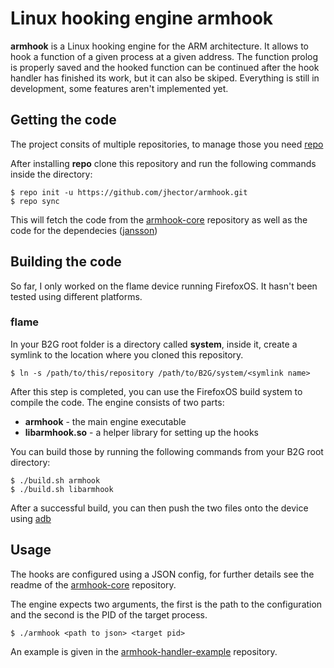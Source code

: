 # Linux hooking engine armhook
**armhook** is a Linux hooking engine for the ARM architecture. It allows to hook a function of a given process at a given address. The function prolog is properly saved and the hooked function can be continued after the hook handler has finished its work, but it can also be skiped. Everything is still in development, some features aren't implemented yet.

## Getting the code
The project consits of multiple repositories, to manage those you need [repo](http://source.android.com/source/downloading.html#installing-repo)

After installing **repo** clone this repository and run the following commands inside the directory:
```
$ repo init -u https://github.com/jhector/armhook.git
$ repo sync
```
This will fetch the code from the [armhook-core](https://github.com/jhector/armhook-core) repository as well as the code for the dependecies ([jansson](https://github.com/akheron/jansson))

## Building the code
So far, I only worked on the flame device running FirefoxOS. It hasn't been tested using different platforms.

### flame
In your B2G root folder is a directory called **system**, inside it, create a symlink to the location where you cloned this repository.
```
$ ln -s /path/to/this/repository /path/to/B2G/system/<symlink name>
```
After this step is completed, you can use the FirefoxOS build system to compile the code. The engine consists of two parts:
  * **armhook** - the main engine executable
  * **libarmhook.so** - a helper library for setting up the hooks

You can build those by running the following commands from your B2G root directory:
```
$ ./build.sh armhook
$ ./build.sh libarmhook
```

After a successful build, you can then push the two files onto the device using [adb](http://developer.android.com/tools/help/adb.html)

## Usage
The hooks are configured using a JSON config, for further details see the readme of the [armhook-core](https://github.com/jhector/armhook-core) repository.

The engine expects two arguments, the first is the path to the configuration and the second is the PID of the target process.

```
$ ./armhook <path to json> <target pid>
```

An example is given in the [armhook-handler-example](https://github.com/jhector/armhook-handler-example) repository.
